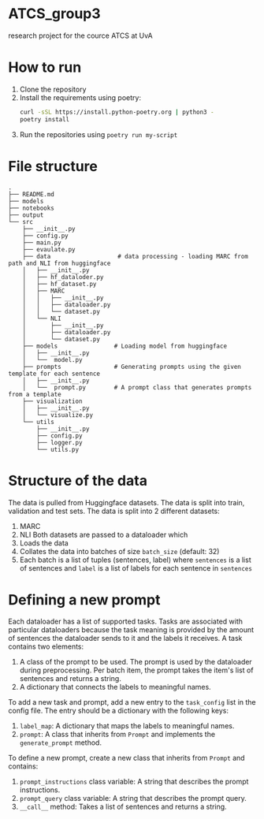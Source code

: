 # ATCS_group3
research project for the cource ATCS at UvA

# How to run
1. Clone the repository
2. Install the requirements using poetry:
    ```bash
    curl -sSL https://install.python-poetry.org | python3 -
    poetry install
    ```
3. Run the repositories using `poetry run my-script`
   
# File structure
```
.
├── README.md
├── models
├── notebooks
├── output
└── src
    ├── __init__.py
    ├── config.py
    ├── main.py
    ├── evaulate.py
    ├── data                   # data processing - loading MARC from path and NLI from huggingface
    │   ├── __init__.py
    │   ├── hf_dataloder.py
    │   ├── hf_dataset.py
    │   ├── MARC
    │   │   ├── __init__.py
    │   │   ├── dataloader.py
    │   │   └── dataset.py
    │   └── NLI
    │       ├── __init__.py 
    │       ├── dataloader.py
    │       └── dataset.py
    ├── models                # Loading model from huggingface
    │   ├── __init__.py
    │   └──  model.py
    ├── prompts               # Generating prompts using the given template for each sentence
    │   ├── __init__.py
    │   └──  prompt.py        # A prompt class that generates prompts from a template
    ├── visualization
    │   ├── __init__.py
    │   └── visualize.py
    └── utils
        ├── __init__.py
        ├── config.py
        ├── logger.py
        └── utils.py
```

# Structure of the data
The data is pulled from Huggingface datasets. The data is split into train, validation and test sets. The data is split into 2 different datasets:
1. MARC
2. NLI
Both datasets are passed to a dataloader which
1. Loads the data
2. Collates the data into batches of size `batch_size` (default: 32)
3. Each batch is a list of tuples (sentences, label) where `sentences` is a list of sentences and `label` is a list of labels for each sentence in `sentences`

# Defining a new prompt
Each dataloader has a list of supported tasks. Tasks
are associated with particular dataloaders because
the task meaning is provided by the amount of sentences
the dataloader sends to it and the labels it receives.
A task contains two elements:
1. A class of the prompt to be used. The prompt is used
by the dataloader during preprocessing. Per
batch item, the prompt takes the item's list of sentences
and returns a string.
2. A dictionary that connects the labels to meaningful names.

To add a new task and prompt, add a new entry to the `task_config` list
in the config file. The entry should be a dictionary with the following
keys:
1. `label_map`: A dictionary that maps the labels to meaningful names.
2. `prompt`: A class that inherits from `Prompt` and implements the `generate_prompt` method.

To define a new prompt, create a new class that inherits from `Prompt` and
contains:
1. `prompt_instructions` class variable: A string that describes the prompt instructions.
2. `prompt_query` class variable: A string that describes the prompt query.
3. `__call__` method: Takes a list of sentences and returns a string.